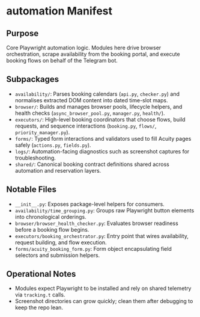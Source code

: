 # automation Manifest

## Purpose
Core Playwright automation logic. Modules here drive browser orchestration, scrape availability from the booking portal, and execute booking flows on behalf of the Telegram bot.

## Subpackages
- `availability/`: Parses booking calendars (`api.py`, `checker.py`) and normalises extracted DOM content into dated time-slot maps.
- `browser/`: Builds and manages browser pools, lifecycle helpers, and health checks (`async_browser_pool.py`, `manager.py`, `health/`).
- `executors/`: High-level booking coordinators that choose flows, build requests, and sequence interactions (`booking.py`, `flows/`, `priority_manager.py`).
- `forms/`: Typed form interactions and validators used to fill Acuity pages safely (`actions.py`, `fields.py`).
- `logs/`: Automation-facing diagnostics such as screenshot captures for troubleshooting.
- `shared/`: Canonical booking contract definitions shared across automation and reservation layers.

## Notable Files
- `__init__.py`: Exposes package-level helpers for consumers.
- `availability/time_grouping.py`: Groups raw Playwright button elements into chronological orderings.
- `browser/browser_health_checker.py`: Evaluates browser readiness before a booking flow begins.
- `executors/booking_orchestrator.py`: Entry point that wires availability, request building, and flow execution.
- `forms/acuity_booking_form.py`: Form object encapsulating field selectors and submission helpers.

## Operational Notes
- Modules expect Playwright to be installed and rely on shared telemetry via `tracking.t` calls.
- Screenshot directories can grow quickly; clean them after debugging to keep the repo lean.

